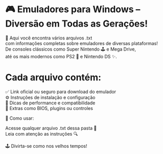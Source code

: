 # 🎮 Emuladores para Windows – Diversão em Todas as Gerações!

📂 Aqui você encontra vários arquivos .txt  
com informações completas sobre emuladores de diversas plataformas!  
De consoles clássicos como Super Nintendo 🕹️ e Mega Drive,  
até os mais modernos como PS2 🎥 e Nintendo DS ✨.  

# Cada arquivo contém:  

✅ Link oficial ou seguro para download do emulador  
⚙️ Instruções de instalação e configuração  
🎯 Dicas de performance e compatibilidade  
🧩 Extras como BIOS, plugins ou controles  

📜 Como usar:  

Acesse qualquer arquivo .txt dessa pasta 📁  
Leia com atenção as instruções 🔍  

🕹️ Divirta-se como nos velhos tempos!
